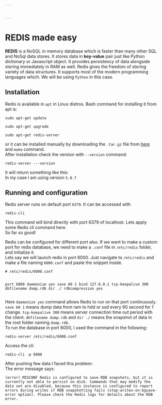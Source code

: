 ```yaml
---


---
```


<h1 id="redis-made-easy">REDIS made easy</h1>
<p><img src="https://i.ibb.co/T2n60wq/redis-logo.png" alt=""><br>
<strong>REDIS</strong> is a NoSQL in memory database which is faster than many other SQL and NoSql data stores. It stores data in <strong>key-value</strong> pair just like Python dictionary or Javascript object. It provides persistency of data alongside storing immediately in RAM as well. Redis gives the freedom of storing variety of data structures. It supports most of the modern programming languages which. We will be using <code>Python</code> in this case.</p>
<h2 id="installation">Installation</h2>
<p>Redis is available in <code>apt</code>  in Linux distros. Bash command for installing it from apt is:</p>
<pre class=" language-bash"><code class="prism  language-bash"><span class="token function">sudo</span> <span class="token function">apt-get</span> update
</code></pre>
<pre class=" language-bash"><code class="prism  language-bash"><span class="token function">sudo</span> <span class="token function">apt-get</span> upgrade
</code></pre>
<pre class=" language-bash"><code class="prism  language-bash"><span class="token function">sudo</span> <span class="token function">apt-get</span> redis-server
</code></pre>
<p>or it can be installed manually by downloading the <code>.tar.gz</code> file from <a href="http://download.redis.io/releases/">here</a> and <code>make</code> command.<br>
After installation check the version with <code>--version</code> command:</p>
<pre class=" language-bash"><code class="prism  language-bash">redis-server ---version
</code></pre>
<p>It will return something like this:<br>
<img src="https://i.ibb.co/R04kqWH/001-ver.png" alt=""><br>
In  my case I am using version <code>5.0.7</code></p>
<h2 id="running-and-configuration">Running and configuration</h2>
<p>Redis server runs on default port <code>6379</code>. It can be accessed with</p>
<pre class=" language-bash"><code class="prism  language-bash">redis-cli
</code></pre>
<p>This command will bind directly with port 6379 of localhost. Lets apply some Redis cli command here.<br>
<img src="https://i.ibb.co/gRs1Dmq/003-def-port-play.png" alt=""><br>
So far so good!</p>
<p>Redis can be configured for different port also. If we want to make a custom port for redis database, we need to make a <code>.conf</code> file in <code>/etc/redis</code> folder, and initialize it.<br>
Lets say we will launch redis in port 6000. Just navigate to <code>/etc/redis</code> and make a file naming <code>6000.conf</code> and paste the snippet inside.</p>
<pre><code># /etc/redis/6000.conf

port              6000
daemonize         yes
save              60 1
bind              127.0.0.1
tcp-keepalive     300
dbfilename        dump.rdb
dir               ./
rdbcompression    yes
</code></pre>
<p>Here <code>daemonize yes</code> command allows Redis to run on that port continuously. <code>save 60 1</code> means dump data from ram to hdd or ssd every 60 second for 1 change. <code>tcp-keepalive 300</code> means server connection time out period with the client. <code>dbfilename dump.rdb</code> and <code>dir ./</code> means the snapshot of data in the root folder naming <code>dump.rdb</code>.<br>
To run the database in port 6000, I used the command in the following:</p>
<pre class=" language-bash"><code class="prism  language-bash">redis-server /etc/redis/6000.conf
</code></pre>
<p>Access the cli:</p>
<pre class=" language-bash"><code class="prism  language-bash">redis-cli -p 6000
</code></pre>
<p>After pushing few data I faced this problem:<br>
<img src="https://i.ibb.co/d2JYy38/002-rdb-error.png" alt=""><br>
The error message says:</p>
<pre><code>(error) MISCONF Redis is configured to save RDB snapshots, but it is currently not able to persist on disk. Commands that may modify the data set are disabled, because this instance is configured to report errors during writes if RDB snapshotting fails (stop-writes-on-bgsave-error option). Please check the Redis logs for details about the RDB error.
</code></pre>


